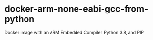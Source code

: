 # docker-arm-none-eabi-gcc-from-python

Docker image with an ARM Embedded Compiler, Python 3.8, and PIP


